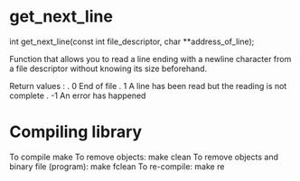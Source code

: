 # get_next_line

int get_next_line(const int file_descriptor, char **address_of_line);

Function that allows you to read a line ending with a newline character
from a file descriptor without knowing its size beforehand.

Return values :
.   0 End of file
.   1 A line has been read but the reading is not complete
.  -1 An error has happened

# Compiling library 
To compile
make
To remove objects:
make clean
To remove objects and binary file (program):
make fclean
To re-compile:
make re
